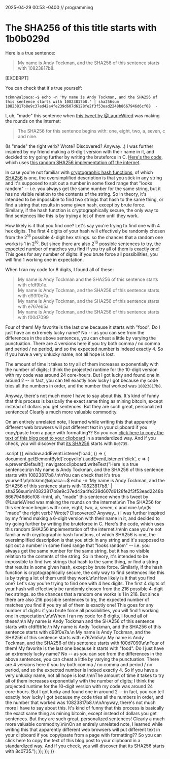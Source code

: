 2025-04-29 00:53 -0400 // programming

# The SHA256 of this title starts with 1b0b029d

Here is a true sentence:

> My name is Andy Tockman, and the SHA256 of this sentence starts with 10823817b8.

[EXCERPT]

You can check that it's true yourself:

    tckmn@alpaca:~$ echo -n 'My name is Andy Tockman, and the SHA256 of this sentence starts with 10823817b8.' | sha256sum
    10823817b8e9c37ed42a4fe239d607d6128fe2f3f53ead2248b8667946d6cf08  -

I, uh, "made" this sentence
when [this tweet by @LaurieWired](https://x.com/lauriewired/status/1700982575291142594)
was making the rounds on the internet:

> The SHA256 for this sentence begins with: one, eight, two, a, seven, c and nine.

(Is "made" the right verb? Wrote? Discovered? Anyway...)
I was further inspired by my friend
making a 6-digit version with their name in it,
and decided to try going further by writing the bruteforce in C.
[Here's the code](https://gist.github.com/tckmn/7f775104cf3c32acd3dd59210540a8dd),
which uses [this random SHA256 implementation off the internet](https://github.com/wangkui0508/sha256).

In case you're not familiar with [cryptographic hash functions](https://en.wikipedia.org/wiki/Cryptographic_hash_function),
of which [SHA256](https://en.wikipedia.org/wiki/SHA-2) is one,
the oversimplified description is that you stick in any string
and it's supposed to spit out a number in some fixed range
that "looks random" --
i.e. you always get the same number for the same string,
but it has no visible relation to the contents of the string.
So in theory,
it's intended to be impossible to find two strings that hash to the same thing,
or find a string that results in some given hash,
except by brute force.
Similarly,
if the hash function is cryptographically secure,
the only way to find sentences like this is by trying a lot of them until they work.

How likely is it that you find one?
Let's say you're trying to find one with 4 hex digits.
The first 4 digits of your hash
will effectively be randomly chosen from the 2<sup>16</sup> possible 4-digit hex strings.
so the chances that a random one works is 1 in 2<sup>16</sup>.
But since there are also 2<sup>16</sup> possible sentences to try,
the expected number of matches you find if you try all of them is exactly one!
This goes for any number of digits:
if you brute force all possibilities,
you will find 1 working one in expectation.

When I ran my code for 8 digits, I found all of these:

> My name is Andy Tockman and the SHA256 of this sentence starts with cfdf9b1e.  
> My name is Andy Tockman, and the SHA256 of this sentence starts with d93f0e7a.  
> My name is Andy Tockman, and the SHA256 of this sentence starts with e767eb5a  
> My name is Andy Tockman, and the SHA256 of this sentence starts with f00d7099

Four of them!
My favorite is the last one because it starts with "food".
Do I just have an extremely lucky name?
No --
as you can see from the differences in the above sentences,
you can cheat a little by varying the punctuation.
There are 4 versions here if you try both comma / no comma and period / no period,
and so the expected number is indeed exactly 4.
So if you have a very unlucky name,
not all hope is lost.

The amount of time it takes to try all of them
increases exponentially with the number of digits;
I think the projected runtime for the 10-digit version with my code
was around 24 core-hours.
But I got lucky and found one in around 2 --
in fact,
you can tell exactly how lucky I got because my code tries all the numbers in order,
and the number that worked was `10823817b8`.

Anyway,
there's not much more I have to say about this.
It's kind of funny that this process is basically the exact same thing as mining bitcoin,
except instead of dollars you get sentences.
But they are such great, personalized sentences!
Clearly a much more valuable commodity.

On an entirely unrelated note,
I learned while writing this
that apparently different web browsers will put different text in your clipboard
if you copy/paste from a page with formatting??
So you can <a id='copyclip' href='#'>click here to copy the text of this blog post to your clipboard</a>
in a standardized way.
And if you check,
you will discover that [its SHA256](https://emn178.github.io/online-tools/sha256.html) starts with `8c0735`.

<!--nowd-->
.script {{
window.addEventListener('load', () => { document.getElementById('copyclip').addEventListener('click', e => { e.preventDefault(); navigator.clipboard.writeText("Here is a true sentence:\n\n    My name is Andy Tockman, and the SHA256 of this sentence starts with 10823817b8.\n\nYou can check that it's true yourself:\n\ntckmn@alpaca:~$ echo -n 'My name is Andy Tockman, and the SHA256 of this sentence starts with 10823817b8.' | sha256sum\n10823817b8e9c37ed42a4fe239d607d6128fe2f3f53ead2248b8667946d6cf08  -\n\nI, uh, \"made\" this sentence when this tweet by @LaurieWired was making the rounds on the internet:\n\n    The SHA256 for this sentence begins with: one, eight, two, a, seven, c and nine.\n\n(Is \"made\" the right verb? Wrote? Discovered? Anyway...) I was further inspired by my friend making a 6-digit version with their name in it, and decided to try going further by writing the bruteforce in C. Here's the code, which uses this random SHA256 implementation off the internet.\n\nIn case you're not familiar with cryptographic hash functions, of which SHA256 is one, the oversimplified description is that you stick in any string and it's supposed to spit out a number in some fixed range that \"looks random\" -- i.e. you always get the same number for the same string, but it has no visible relation to the contents of the string. So in theory, it's intended to be impossible to find two strings that hash to the same thing, or find a string that results in some given hash, except by brute force. Similarly, if the hash function is cryptographically secure, the only way to find sentences like this is by trying a lot of them until they work.\n\nHow likely is it that you find one? Let's say you're trying to find one with 4 hex digits. The first 4 digits of your hash will effectively be randomly chosen from the 216 possible 4-digit hex strings. so the chances that a random one works is 1 in 216. But since there are also 216 possible sentences to try, the expected number of matches you find if you try all of them is exactly one! This goes for any number of digits: if you brute force all possibilities, you will find 1 working one in expectation.\n\nWhen I ran my code for 8 digits, I found all of these:\n\n    My name is Andy Tockman and the SHA256 of this sentence starts with cfdf9b1e.\n    My name is Andy Tockman, and the SHA256 of this sentence starts with d93f0e7a.\n    My name is Andy Tockman, and the SHA256 of this sentence starts with e767eb5a\n    My name is Andy Tockman, and the SHA256 of this sentence starts with f00d7099\n\nFour of them! My favorite is the last one because it starts with \"food\". Do I just have an extremely lucky name? No -- as you can see from the differences in the above sentences, you can cheat a little by varying the punctuation. There are 4 versions here if you try both comma / no comma and period / no period, and so the expected number is indeed exactly 4. So if you have a very unlucky name, not all hope is lost.\n\nThe amount of time it takes to try all of them increases exponentially with the number of digits; I think the projected runtime for the 10-digit version with my code was around 24 core-hours. But I got lucky and found one in around 2 -- in fact, you can tell exactly how lucky I got because my code tries all the numbers in order, and the number that worked was 10823817b8.\n\nAnyway, there's not much more I have to say about this. It's kind of funny that this process is basically the exact same thing as mining bitcoin, except instead of dollars you get sentences. But they are such great, personalized sentences! Clearly a much more valuable commodity.\n\nOn an entirely unrelated note, I learned while writing this that apparently different web browsers will put different text in your clipboard if you copy/paste from a page with formatting?? So you can click here to copy the text of this blog post to your clipboard in a standardized way. And if you check, you will discover that its SHA256 starts with 8c0735."); }); });
}}
